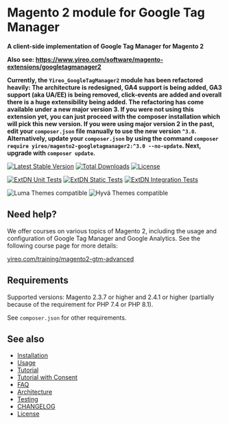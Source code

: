# Magento 2 module for Google Tag Manager

**A client-side implementation of Google Tag Manager for Magento 2**

**Also see: https://www.yireo.com/software/magento-extensions/googletagmanager2**

**Currently, the `Yireo_GoogleTagManager2` module has been refactored heavily: The architecture is redesigned, GA4
support is being added, GA3 support (aka UA/EE) is being removed, click-events are added and overall there is a huge
extensibility being added. The refactoring has come available under a new major version 3. If you were not using this
extension yet, you can just proceed with the composer installation which will pick this new version. If you were
using major version 2 in the past, edit your `composer.json` file manually to use the new version `^3.0`. Alternatively, update your `composer.json` by using the command `composer require yireo/magento2-googletagmanager2:^3.0 --no-update`. Next, upgrade with `composer update`.**

[![Latest Stable Version](https://poser.pugx.org/yireo/magento2-googletagmanager2/v)](//packagist.org/packages/yireo/magento2-googletagmanager2) [![Total Downloads](https://poser.pugx.org/yireo/magento2-googletagmanager2/downloads)](//packagist.org/packages/yireo/magento2-googletagmanager2)  [![License](https://poser.pugx.org/yireo/magento2-googletagmanager2/license)](//packagist.org/packages/yireo/magento2-googletagmanager2)

[![ExtDN Unit Tests](https://github.com/yireo/Yireo_GoogleTagManager2/actions/workflows/extdn-unit-tests.yml/badge.svg)](https://github.com/yireo/Yireo_GoogleTagManager2/actions/workflows/extdn-unit-tests.yml)
[![ExtDN Static Tests](https://github.com/yireo/Yireo_GoogleTagManager2/actions/workflows/extdn-phpstan.yml/badge.svg)](https://github.com/yireo/Yireo_GoogleTagManager2/actions/workflows/extdn-phpstan.yml)
[![ExtDN Integration Tests](https://github.com/yireo/Yireo_GoogleTagManager2/actions/workflows/extdn-integration-tests.yml/badge.svg)](https://github.com/yireo/Yireo_GoogleTagManager2/actions/workflows/extdn-integration-tests.yml)

![Luma Themes compatible](https://img.shields.io/badge/Luma%20Themes-compatible-blue?style=flat)
![Hyvä Themes compatible](https://img.shields.io/badge/Hyv%C3%A4%20Themes-compatible-blue?style=flat)

## Need help?
We offer courses on various topics of Magento 2, including the usage and configuration of Google Tag Manager and Google Analytics. See the following course page for more details:

[yireo.com/training/magento2-gtm-advanced](https://www.yireo.com/training/magento2-gtm-advanced)

## Requirements
Supported versions: Magento 2.3.7 or higher and 2.4.1 or higher (partially because of the requirement for PHP 7.4 or PHP 8.1).

See `composer.json` for other requirements.

## See also
- [Installation](INSTALL.md)
- [Usage](USAGE.md)
- [Tutorial](TUTORIAL.md)
- [Tutorial with Consent](TUTORIAL_CONSENT.md)
- [FAQ](FAQ.md)
- [Architecture](ARCHITECTURE.md)
- [Testing](TESTING.md)
- [CHANGELOG](CHANGELOG.md)
- [License](LICENSE.txt)
